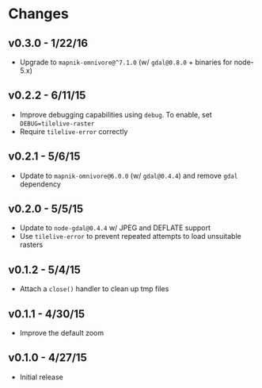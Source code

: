 # Changes

## v0.3.0 - 1/22/16

* Upgrade to `mapnik-omnivore@^7.1.0` (w/ `gdal@0.8.0` + binaries for node-5.x)

## v0.2.2 - 6/11/15

* Improve debugging capabilities using `debug`. To enable, set
  `DEBUG=tilelive-raster`
* Require `tilelive-error` correctly

## v0.2.1 - 5/6/15

* Update to `mapnik-omnivore@6.0.0` (w/ `gdal@0.4.4`) and remove `gdal`
  dependency

## v0.2.0 - 5/5/15

* Update to `node-gdal@0.4.4` w/ JPEG and DEFLATE support
* Use `tilelive-error` to prevent repeated attempts to load unsuitable rasters

## v0.1.2 - 5/4/15

* Attach a `close()` handler to clean up tmp files

## v0.1.1 - 4/30/15

* Improve the default zoom

## v0.1.0 - 4/27/15

* Initial release
